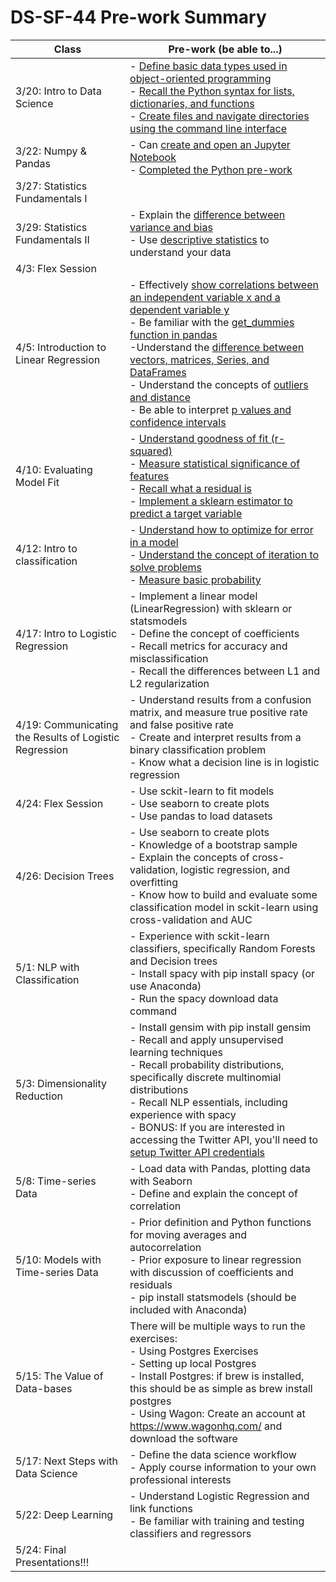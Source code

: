 # DS-SF-44 Pre-work Summary

Class | Pre-work (be able to...)
--- | ---  
3/20: Intro to Data Science | - [Define basic data types used in object-oriented programming](https://www.computerhope.com/jargon/d/datatype.htm) <br />  - [Recall the Python syntax for lists, dictionaries, and functions](http://thomas-cokelaer.info/tutorials/python/data_structures.html) <br /> - [Create files and navigate directories using the command line interface](https://www.codecademy.com/courses/learn-the-command-line/lessons/navigation/exercises/your-first-command)
3/22: Numpy & Pandas | - Can [create and open an Jupyter Notebook](https://unidata.github.io/online-python-training/notebook.html) <br /> - [Completed the Python pre-work](./ds-prework-student.md)
3/27: Statistics Fundamentals I | 
3/29: Statistics Fundamentals II | - Explain the [difference between variance and bias](http://scott.fortmann-roe.com/docs/BiasVariance.html) <br /> - Use [descriptive statistics](https://machinelearningmastery.com/understand-machine-learning-data-descriptive-statistics-python/) to understand your data
4/3: Flex Session |
4/5: Introduction to Linear Regression | - Effectively [show correlations between an independent variable x and a dependent variable y](http://sphweb.bumc.bu.edu/otlt/MPH-Modules/BS/BS704_Correlation-Regression/BS704_Correlation-Regression_print.html) <br /> - Be familiar with the [get_dummies function in pandas](https://pandas.pydata.org/pandas-docs/stable/generated/pandas.get_dummies.html) <br />  -Understand the [difference between vectors, matrices, Series, and DataFrames](https://pandas.pydata.org/pandas-docs/stable/dsintro.html) <br /> - Understand the concepts of [outliers and distance](https://machinelearningmastery.com/how-to-identify-outliers-in-your-data/) <br /> - Be able to interpret [p values and confidence intervals](http://blog.minitab.com/blog/adventures-in-statistics-2/understanding-hypothesis-tests%3A-confidence-intervals-and-confidence-levels)
4/10: Evaluating Model Fit | - [Understand goodness of fit (r-squared)](http://blog.minitab.com/blog/adventures-in-statistics-2/regression-analysis-how-do-i-interpret-r-squared-and-assess-the-goodness-of-fit) <br /> - [Measure statistical significance of features](http://blog.minitab.com/blog/adventures-in-statistics-2/how-to-interpret-regression-analysis-results-p-values-and-coefficients) <br /> - [Recall what a residual is](http://stattrek.com/regression/residual-analysis.aspx?Tutorial=AP) <br /> - [Implement a sklearn estimator to predict a target variable](http://scikit-learn.org/stable/tutorial/statistical_inference/settings.html)
4/12: Intro to classification | - [Understand how to optimize for error in a model](https://machinelearningmastery.com/implement-logistic-regression-stochastic-gradient-descent-scratch-python/) <br /> - [Understand the concept of iteration to solve problems](https://www.pythonlearn.com/html-008/cfbook006.html) <br /> - [Measure basic probability](https://towardsdatascience.com/basic-probability-theory-and-statistics-3105ab637213)
4/17: Intro to Logistic Regression | - Implement a linear model (LinearRegression) with sklearn or statsmodels <br /> - Define the concept of coefficients <br /> - Recall metrics for accuracy and misclassification <br /> - Recall the differences between L1 and L2 regularization
4/19: Communicating the Results of Logistic Regression  | - Understand results from a confusion matrix, and measure true positive rate and false positive rate <br /> - Create and interpret results from a binary classification problem <br /> - Know what a decision line is in logistic regression
4/24: Flex Session  | - Use sckit-learn to fit models <br /> - Use seaborn to create plots <br /> - Use pandas to load datasets
4/26: Decision Trees | - Use seaborn to create plots <br /> - Knowledge of a bootstrap sample <br /> - Explain the concepts of cross-validation, logistic regression, and overfitting <br /> - Know how to build and evaluate some classification model in sckit-learn using cross-validation and AUC
5/1: NLP with Classification | - Experience with sckit-learn classifiers, specifically Random Forests and Decision trees <br /> - Install spacy with pip install spacy (or use Anaconda) <br /> - Run the spacy download data command
5/3: Dimensionality Reduction | - Install gensim with pip install gensim <br /> - Recall and apply unsupervised learning techniques <br /> - Recall probability distributions, specifically discrete multinomial distributions <br /> - Recall NLP essentials, including experience with spacy <br /> - BONUS: If you are interested in accessing the Twitter API, you'll need to [setup Twitter API credentials](./twitter-instructions.md)
5/8: Time-series Data | - Load data with Pandas, plotting data with Seaborn <br /> - Define and explain the concept of correlation
5/10: Models with Time-series Data | - Prior definition and Python functions for moving averages and autocorrelation <br /> - Prior exposure to linear regression with discussion of coefficients and residuals <br /> - pip install statsmodels (should be included with Anaconda)
5/15: The Value of Data-bases | There will be multiple ways to run the exercises: <br /> - Using Postgres Exercises <br /> - Setting up local Postgres <br /> - Install Postgres: if brew is installed, this should be as simple as brew install postgres <br /> - Using Wagon: Create an account at https://www.wagonhq.com/ and download the software
5/17: Next Steps with Data Science | - Define the data science workflow <br /> - Apply course information to your own professional interests
5/22: Deep Learning | - Understand Logistic Regression and link functions <br /> - Be familiar with training and testing classifiers and regressors
5/24: Final Presentations!!! |
